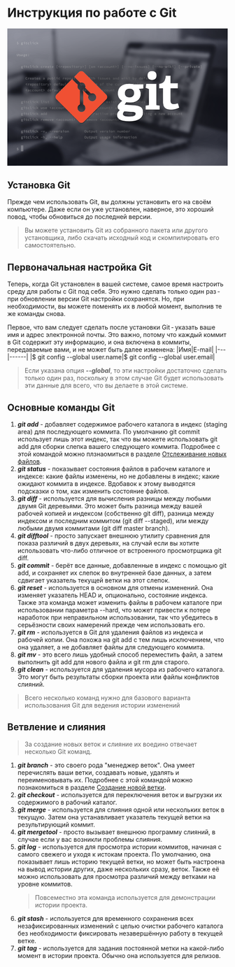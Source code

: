 # Инструкция по работе с Git #
![картинка с надписью git](osnovnye-git-komandy.png)
## Установка Git ##
Прежде чем использовать Git, вы должны установить его на своём компьютере. Даже если он уже установлен, наверное, это хороший повод, чтобы обновиться до последней версии. 

> Вы можете установить Git из собранного пакета или другого установщика, либо скачать исходный код и скомпилировать его самостоятельно.
## Первоначальная настройка Git ##
Теперь, когда Git установлен в вашей системе, самое время настроить среду для работы с Git под себя. Это нужно сделать только один раз - при обновлении версии Git настройки сохранятся. Но, при необходимости, вы можете поменять их в любой момент, выполнив те же команды снова.

Первое, что вам следует сделать после установки Git - указать ваше имя и адрес электронной почты. Это важно, потому что каждый коммит в Git содержит эту информацию, и она включена в коммиты, передаваемые вами, и не может быть далее изменена:
|Имя|E-mail|
|---|------|
|$ git config --global user.name|$ git config --global user.email|
> Eсли указана опция ***--global***, то эти настройки достаточно сделать только один раз, поскольку в этом случае Git будет использовать эти данные для всего, что вы делаете в этой системе. 
## Основные команды Git ##
1. ***git add*** - добавляет содержимое рабочего каталога в индекс (staging area) для последующего коммита. По умолчанию git commit использует лишь этот индекс, так что вы можете использовать git add для сборки слепка вашего следующего коммита.
Подробнее с этой командой можно плзнаомиться в разделе [Отслеживание новых файлов](https://git-scm.com/book/ru/v2/%D0%9E%D1%81%D0%BD%D0%BE%D0%B2%D1%8B-Git-%D0%97%D0%B0%D0%BF%D0%B8%D1%81%D1%8C-%D0%B8%D0%B7%D0%BC%D0%B5%D0%BD%D0%B5%D0%BD%D0%B8%D0%B9-%D0%B2-%D1%80%D0%B5%D0%BF%D0%BE%D0%B7%D0%B8%D1%82%D0%BE%D1%80%D0%B8%D0%B9#r_tracking_files). 
2. ***git status*** - показывает состояния файлов в рабочем каталоге и индексе: какие файлы изменены, но не добавлены в индекс; какие ожидают коммита в индексе. Вдобавок к этому выводятся подсказки о том, как изменить состояние файлов.
3. ***git diff*** - используется для вычисления разницы между любыми двумя Git деревьями. Это может быть разница между вашей рабочей копией и индексом (собственно git diff), разница между индексом и последним коммитом (git diff --staged), или между любыми двумя коммитами (git diff master branch).
4. ***git difftool*** - просто запускает внешнюю утилиту сравнения для показа различий в двух деревьях, на случай если вы хотите использовать что-либо отличное от встроенного просмотрщика git diff.
5. ***git commit*** - берёт все данные, добавленные в индекс с помощью git add, и сохраняет их слепок во внутренней базе данных, а затем сдвигает указатель текущей ветки на этот слепок.
6. ***git reset*** - используется в основном для отмены изменений. Она изменяет указатель HEAD и, опционально, состояние индекса. Также эта команда может изменить файлы в рабочем каталоге при использовании параметра --hard, что может привести к потере наработок при неправильном использовании, так что убедитесь в серьёзности своих намерений прежде чем использовать его.
7. ***git rm*** - используется в Git для удаления файлов из индекса и рабочей копии. Она похожа на git add с тем лишь исключением, что она удаляет, а не добавляет файлы для следующего коммита.
8. ***git mv*** - это всего лишь удобный способ переместить файл, а затем выполнить git add для нового файла и git rm для старого.
9. ***git clean*** - используется для удаления мусора из рабочего каталога. Это могут быть результаты сборки проекта или файлы конфликтов слияний. 

> Всего несколько команд нужно для базового варианта использования Git для ведения истории изменений

## Ветвление и слияния ##

> За создание новых веток и слияние их воедино отвечает несколько Git команд.
1. ***git branch*** - это своего рода "менеджер веток". Она умеет перечислять ваши ветки, создавать новые, удалять и переименовывать их.
Подробнее с этой командой можно познакомиться в разделе [Создание новой ветки](https://git-scm.com/book/ru/v2/%D0%92%D0%B5%D1%82%D0%B2%D0%BB%D0%B5%D0%BD%D0%B8%D0%B5-%D0%B2-Git-%D0%9E-%D0%B2%D0%B5%D1%82%D0%B2%D0%BB%D0%B5%D0%BD%D0%B8%D0%B8-%D0%B2-%D0%B4%D0%B2%D1%83%D1%85-%D1%81%D0%BB%D0%BE%D0%B2%D0%B0%D1%85#r_create_new_branch).
2. ***git checkout*** - используется для переключения веток и выгрузки их содержимого в рабочий каталог.
3. ***git merge*** - используется для слияния одной или нескольких веток в текущую. Затем она устанавливает указатель текущей ветки на результирующий коммит.
4. ***git mergetool*** - просто вызывает внешнюю программу слияний, в случае если у вас возникли проблемы слияния.
5. ***git log*** - используется для просмотра истории коммитов, начиная с самого свежего и уходя к истокам проекта. По умолчанию, она показывает лишь историю текущей ветки, но может быть настроена на вывод истории других, даже нескольких сразу, веток. Также её можно использовать для просмотра различий между ветками на уровне коммитов.
    > Повсеместно эта команда используется для демонстрации истории проекта.
6. ***git stash*** - используется для временного сохранения всех незафиксированных изменений с целью очистки рабочего каталога без необходимости фиксировать незавершённую работу в текущей ветке.
7. ***git tag*** - используется для задания постоянной метки на какой-либо момент в истории проекта. Обычно она используется для релизов.

